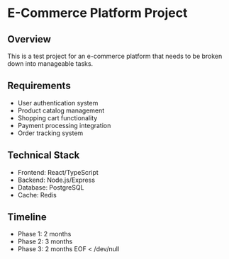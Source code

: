 # E-Commerce Platform Project

## Overview
This is a test project for an e-commerce platform that needs to be broken down into manageable tasks.

## Requirements
- User authentication system
- Product catalog management
- Shopping cart functionality
- Payment processing integration
- Order tracking system

## Technical Stack
- Frontend: React/TypeScript
- Backend: Node.js/Express
- Database: PostgreSQL
- Cache: Redis

## Timeline
- Phase 1: 2 months
- Phase 2: 3 months
- Phase 3: 2 months
EOF < /dev/null